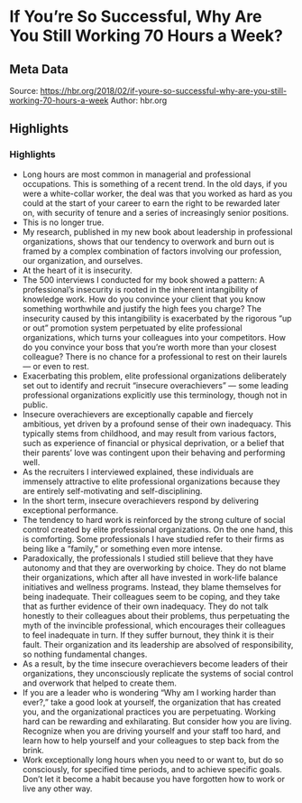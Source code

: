 # If You’re So Successful, Why Are You Still Working 70 Hours a Week?

## Meta Data

Source:  https://hbr.org/2018/02/if-youre-so-successful-why-are-you-still-working-70-hours-a-week 
Author: hbr.org

## Highlights

### Highlights

- Long hours are most common in managerial and professional occupations. This is something of a recent trend. In the old days, if you were a white-collar worker, the deal was that you worked as hard as you could at the start of your career to earn the right to be rewarded later on, with security of tenure and a series of increasingly senior positions.
- This is no longer true.
- My research, published in my new book about leadership in professional organizations, shows that our tendency to overwork and burn out is framed by a complex combination of factors involving our profession, our organization, and ourselves.
- At the heart of it is insecurity.
- The 500 interviews I conducted for my book showed a pattern: A professional’s insecurity is rooted in the inherent intangibility of knowledge work. How do you convince your client that you know something worthwhile and justify the high fees you charge? The insecurity caused by this intangibility is exacerbated by the rigorous “up or out” promotion system perpetuated by elite professional organizations, which turns your colleagues into your competitors. How do you convince your boss that you’re worth more than your closest colleague? There is no chance for a professional to rest on their laurels — or even to rest.
- Exacerbating this problem, elite professional organizations deliberately set out to identify and recruit “insecure overachievers” — some leading professional organizations explicitly use this terminology, though not in public.
- Insecure overachievers are exceptionally capable and fiercely ambitious, yet driven by a profound sense of their own inadequacy. This typically stems from childhood, and may result from various factors, such as experience of financial or physical deprivation, or a belief that their parents’ love was contingent upon their behaving and performing well.
- As the recruiters I interviewed explained, these individuals are immensely attractive to elite professional organizations because they are entirely self-motivating and self-disciplining.
- In the short term, insecure overachievers respond by delivering exceptional performance.
- The tendency to hard work is reinforced by the strong culture of social control created by elite professional organizations. On the one hand, this is comforting. Some professionals I have studied refer to their firms as being like a “family,” or something even more intense.
- Paradoxically, the professionals I studied still believe that they have autonomy and that they are overworking by choice. They do not blame their organizations, which after all have invested in work-life balance initiatives and wellness programs. Instead, they blame themselves for being inadequate. Their colleagues seem to be coping, and they take that as further evidence of their own inadequacy. They do not talk honestly to their colleagues about their problems, thus perpetuating the myth of the invincible professional, which encourages their colleagues to feel inadequate in turn. If they suffer burnout, they think it is their fault. Their organization and its leadership are absolved of responsibility, so nothing fundamental changes.
- As a result, by the time insecure overachievers become leaders of their organizations, they unconsciously replicate the systems of social control and overwork that helped to create them.
- If you are a leader who is wondering “Why am I working harder than ever?,” take a good look at yourself, the organization that has created you, and the organizational practices you are perpetuating. Working hard can be rewarding and exhilarating. But consider how you are living. Recognize when you are driving yourself and your staff too hard, and learn how to help yourself and your colleagues to step back from the brink.
- Work exceptionally long hours when you need to or want to, but do so consciously, for specified time periods, and to achieve specific goals. Don’t let it become a habit because you have forgotten how to work or live any other way.
